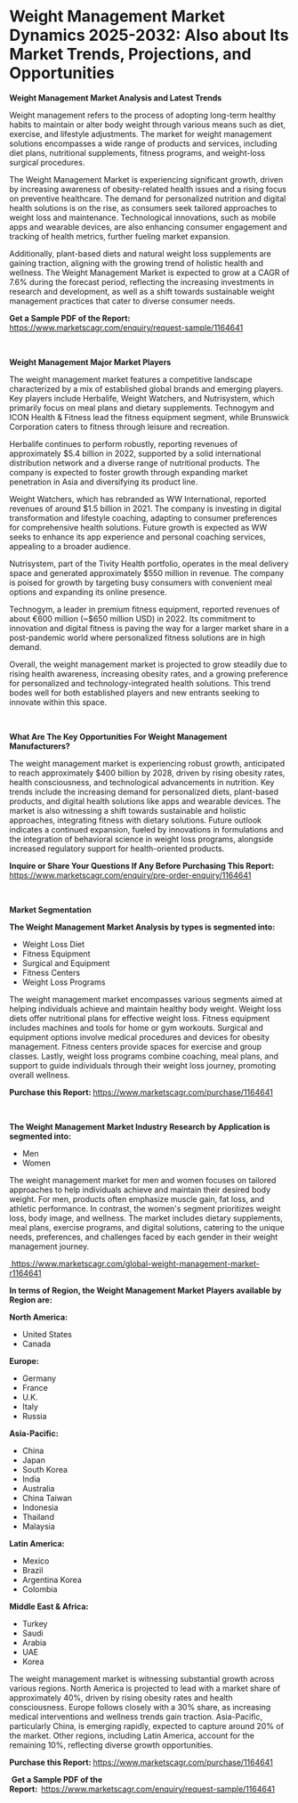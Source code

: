 <p><h1>Weight Management Market Dynamics 2025-2032: Also about Its Market Trends, Projections, and Opportunities</h1></p><p><strong>Weight Management Market Analysis and Latest Trends</strong></p>
<p><p>Weight management refers to the process of adopting long-term healthy habits to maintain or alter body weight through various means such as diet, exercise, and lifestyle adjustments. The market for weight management solutions encompasses a wide range of products and services, including diet plans, nutritional supplements, fitness programs, and weight-loss surgical procedures.</p><p>The Weight Management Market is experiencing significant growth, driven by increasing awareness of obesity-related health issues and a rising focus on preventive healthcare. The demand for personalized nutrition and digital health solutions is on the rise, as consumers seek tailored approaches to weight loss and maintenance. Technological innovations, such as mobile apps and wearable devices, are also enhancing consumer engagement and tracking of health metrics, further fueling market expansion.</p><p>Additionally, plant-based diets and natural weight loss supplements are gaining traction, aligning with the growing trend of holistic health and wellness. The Weight Management Market is expected to grow at a CAGR of 7.6% during the forecast period, reflecting the increasing investments in research and development, as well as a shift towards sustainable weight management practices that cater to diverse consumer needs.</p></p>
<p><strong>Get a Sample PDF of the Report:&nbsp;</strong> <a href="https://www.marketscagr.com/enquiry/request-sample/1164641?utm_campaign=3585&utm_medium=2&utm_source=Github&utm_content=ia&utm_term=20042025&utm_id=weight-management">https://www.marketscagr.com/enquiry/request-sample/1164641</a></p>
<p>&nbsp;</p>
<p><strong>Weight Management Major Market Players</strong></p>
<p><p>The weight management market features a competitive landscape characterized by a mix of established global brands and emerging players. Key players include Herbalife, Weight Watchers, and Nutrisystem, which primarily focus on meal plans and dietary supplements. Technogym and ICON Health & Fitness lead the fitness equipment segment, while Brunswick Corporation caters to fitness through leisure and recreation.</p><p>Herbalife continues to perform robustly, reporting revenues of approximately $5.4 billion in 2022, supported by a solid international distribution network and a diverse range of nutritional products. The company is expected to foster growth through expanding market penetration in Asia and diversifying its product line.</p><p>Weight Watchers, which has rebranded as WW International, reported revenues of around $1.5 billion in 2021. The company is investing in digital transformation and lifestyle coaching, adapting to consumer preferences for comprehensive health solutions. Future growth is expected as WW seeks to enhance its app experience and personal coaching services, appealing to a broader audience.</p><p>Nutrisystem, part of the Tivity Health portfolio, operates in the meal delivery space and generated approximately $550 million in revenue. The company is poised for growth by targeting busy consumers with convenient meal options and expanding its online presence.</p><p>Technogym, a leader in premium fitness equipment, reported revenues of about €600 million (~$650 million USD) in 2022. Its commitment to innovation and digital fitness is paving the way for a larger market share in a post-pandemic world where personalized fitness solutions are in high demand.</p><p>Overall, the weight management market is projected to grow steadily due to rising health awareness, increasing obesity rates, and a growing preference for personalized and technology-integrated health solutions. This trend bodes well for both established players and new entrants seeking to innovate within this space.</p></p>
<p>&nbsp;</p>
<p><strong>What Are The Key Opportunities For Weight Management Manufacturers?</strong></p>
<p><p>The weight management market is experiencing robust growth, anticipated to reach approximately $400 billion by 2028, driven by rising obesity rates, health consciousness, and technological advancements in nutrition. Key trends include the increasing demand for personalized diets, plant-based products, and digital health solutions like apps and wearable devices. The market is also witnessing a shift towards sustainable and holistic approaches, integrating fitness with dietary solutions. Future outlook indicates a continued expansion, fueled by innovations in formulations and the integration of behavioral science in weight loss programs, alongside increased regulatory support for health-oriented products.</p></p>
<p><strong>Inquire or Share Your Questions If Any Before Purchasing This Report:</strong> <a href="https://www.marketscagr.com/enquiry/pre-order-enquiry/1164641?utm_campaign=3585&utm_medium=2&utm_source=Github&utm_content=ia&utm_term=20042025&utm_id=weight-management">https://www.marketscagr.com/enquiry/pre-order-enquiry/1164641</a></p>
<p>&nbsp;</p>
<p><strong>Market Segmentation</strong></p>
<p><strong>The Weight Management Market Analysis by types is segmented into:</strong></p>
<p><ul><li>Weight Loss Diet</li><li>Fitness Equipment</li><li>Surgical and Equipment</li><li>Fitness Centers</li><li>Weight Loss Programs</li></ul></p>
<p><p>The weight management market encompasses various segments aimed at helping individuals achieve and maintain healthy body weight. Weight loss diets offer nutritional plans for effective weight loss. Fitness equipment includes machines and tools for home or gym workouts. Surgical and equipment options involve medical procedures and devices for obesity management. Fitness centers provide spaces for exercise and group classes. Lastly, weight loss programs combine coaching, meal plans, and support to guide individuals through their weight loss journey, promoting overall wellness.</p></p>
<p><strong>Purchase this Report:&nbsp;</strong><a href="https://www.marketscagr.com/purchase/1164641?utm_campaign=3585&utm_medium=2&utm_source=Github&utm_content=ia&utm_term=20042025&utm_id=weight-management">https://www.marketscagr.com/purchase/1164641</a></p>
<p>&nbsp;</p>
<p><strong>The Weight Management Market Industry Research by Application is segmented into:</strong></p>
<p><ul><li>Men</li><li>Women</li></ul></p>
<p><p>The weight management market for men and women focuses on tailored approaches to help individuals achieve and maintain their desired body weight. For men, products often emphasize muscle gain, fat loss, and athletic performance. In contrast, the women's segment prioritizes weight loss, body image, and wellness. The market includes dietary supplements, meal plans, exercise programs, and digital solutions, catering to the unique needs, preferences, and challenges faced by each gender in their weight management journey.</p></p>
<p><a href="https://www.marketscagr.com/global-weight-management-market-r1164641?utm_campaign=3585&utm_medium=2&utm_source=Github&utm_content=ia&utm_term=20042025&utm_id=weight-management">&nbsp;https://www.marketscagr.com/global-weight-management-market-r1164641</a></p>
<p><strong>In terms of Region, the Weight Management Market Players available by Region are:</strong></p>
<p>
    <p> <strong> North America: </strong>
        <ul>
            <li>United States</li>
            <li>Canada</li>
        </ul>
        </p> 
    <p> <strong> Europe: </strong>
        <ul>
            <li>Germany</li>
            <li>France</li>
            <li>U.K.</li>
            <li>Italy</li>
            <li>Russia</li>
        </ul>
        </p> 
    <p> <strong> Asia-Pacific: </strong>
        <ul>
            <li>China</li>
            <li>Japan</li>
            <li>South Korea</li>
            <li>India</li>
            <li>Australia</li>
            <li>China Taiwan</li>
            <li>Indonesia</li>
            <li>Thailand</li>
            <li>Malaysia</li>
        </ul>
        </p> 
    <p> <strong> Latin America: </strong>
        <ul>
            <li>Mexico</li>
            <li>Brazil</li>
            <li>Argentina Korea</li>
            <li>Colombia</li>
        </ul>
        </p> 
    <p> <strong> Middle East & Africa: </strong>
        <ul>
            <li>Turkey</li>
            <li>Saudi</li>
            <li>Arabia</li>
            <li>UAE</li>
            <li>Korea</li>
        </ul>
    </p>
    </p>
<p><p>The weight management market is witnessing substantial growth across various regions. North America is projected to lead with a market share of approximately 40%, driven by rising obesity rates and health consciousness. Europe follows closely with a 30% share, as increasing medical interventions and wellness trends gain traction. Asia-Pacific, particularly China, is emerging rapidly, expected to capture around 20% of the market. Other regions, including Latin America, account for the remaining 10%, reflecting diverse growth opportunities.</p></p>
<p><strong>Purchase this Report: </strong><a href="https://www.marketscagr.com/purchase/1164641?utm_campaign=3585&utm_medium=2&utm_source=Github&utm_content=ia&utm_term=20042025&utm_id=weight-management">https://www.marketscagr.com/purchase/1164641</a></p>
<p>&nbsp;<strong>Get a Sample PDF of the Report:&nbsp;&nbsp;</strong><a href="https://www.marketscagr.com/enquiry/request-sample/1164641?utm_campaign=3585&utm_medium=2&utm_source=Github&utm_content=ia&utm_term=20042025&utm_id=weight-management">https://www.marketscagr.com/enquiry/request-sample/1164641</a></p>
<p><strong></strong></p>
<p><p></p><p></p><p></p></p>